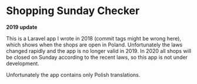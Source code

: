 # Shopping Sunday Checker 

**2019 update**

This is a Laravel app I wrote in 2018 (commit tags might be wrong here), which shows when the shops are open in Poland.
Unfortunately the laws changed rapidly and the app is no longer valid in 2019. In 2020 all shops will be closed on Sunday according to the recent laws, so this app is not under development.

Unfortunately the app contains only Polish translations.
